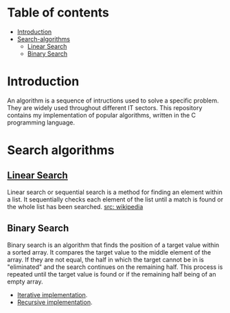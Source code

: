 
# Table of contents
- [Introduction](#Introduction)
- [Search-algorithms](#search-algorithms)
  - [Linear Search](##linear-search)
  - [Binary Search](#binary-search)


# Introduction
An algorithm is a sequence of intructions used to solve a specific problem.
They are widely used throughout different IT sectors. This repository
contains my implementation of popular algorithms, written in the C
programming language.

# Search algorithms

## [Linear Search](https://github.com/vv01tz/algorithms/blob/master/search/linearSearch.c)
Linear search or sequential search is a method for finding an element within a list. It sequentially checks each element of the list until a match is found or the whole list has been searched.
[src: wikipedia](https://en.wikipedia.org/wiki/Linear_search)

## Binary Search
Binary search is an algorithm that finds the position of a target value
within a sorted array. It compares the target value to the middle element
of the array. If they are not equal, the half in which the target cannot 
be in is "eliminated" and the search continues on the remaining half. This
process is repeated until the target value is found or if the remaining half being of an empty array.
- [Iterative implementation](./search/binarySearchIter.c).
- [Recursive implementation](./search/binarySearchRecur.c).